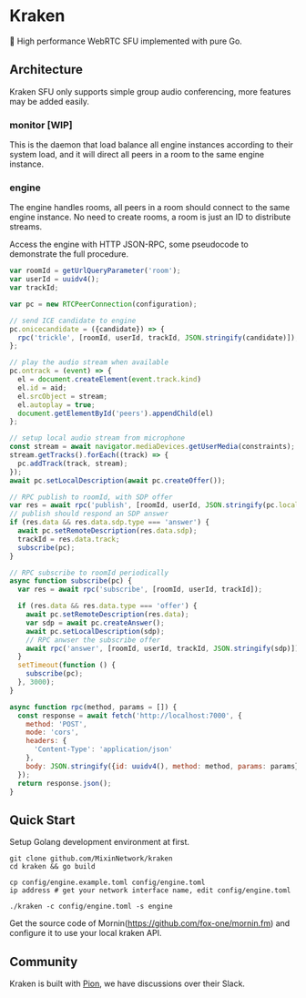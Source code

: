 # Kraken

🐙 High performance WebRTC SFU implemented with pure Go.

## Architecture

Kraken SFU only supports simple group audio conferencing, more features may be added easily.

### monitor [WIP]

This is the daemon that load balance all engine instances according to their system load, and it will direct all peers in a room to the same engine instance.

### engine 

The engine handles rooms, all peers in a room should connect to the same engine instance. No need to create rooms, a room is just an ID to distribute streams.

Access the engine with HTTP JSON-RPC, some pseudocode to demonstrate the full procedure.

```javascript
var roomId = getUrlQueryParameter('room');
var userId = uuidv4();
var trackId;

var pc = new RTCPeerConnection(configuration);

// send ICE candidate to engine
pc.onicecandidate = ({candidate}) => {
  rpc('trickle', [roomId, userId, trackId, JSON.stringify(candidate)]);
};

// play the audio stream when available
pc.ontrack = (event) => { 
  el = document.createElement(event.track.kind)
  el.id = aid;
  el.srcObject = stream;
  el.autoplay = true;
  document.getElementById('peers').appendChild(el)
};

// setup local audio stream from microphone
const stream = await navigator.mediaDevices.getUserMedia(constraints);
stream.getTracks().forEach((track) => {
  pc.addTrack(track, stream);
});
await pc.setLocalDescription(await pc.createOffer());

// RPC publish to roomId, with SDP offer
var res = await rpc('publish', [roomId, userId, JSON.stringify(pc.localDescription)]);
// publish should respond an SDP answer
if (res.data && res.data.sdp.type === 'answer') {
  await pc.setRemoteDescription(res.data.sdp);
  trackId = res.data.track;
  subscribe(pc);
}

// RPC subscribe to roomId periodically  
async function subscribe(pc) {
  var res = await rpc('subscribe', [roomId, userId, trackId]);

  if (res.data && res.data.type === 'offer') {
    await pc.setRemoteDescription(res.data);
    var sdp = await pc.createAnswer();
    await pc.setLocalDescription(sdp);
    // RPC anwser the subscribe offer
    await rpc('answer', [roomId, userId, trackId, JSON.stringify(sdp)]);
  }
  setTimeout(function () {
    subscribe(pc);
  }, 3000);
}

async function rpc(method, params = []) {
  const response = await fetch('http://localhost:7000', {
    method: 'POST',
    mode: 'cors', 
    headers: {
      'Content-Type': 'application/json'
    },
    body: JSON.stringify({id: uuidv4(), method: method, params: params})
  });
  return response.json(); 
}
``` 

## Quick Start

Setup Golang development environment at first.

```
git clone github.com/MixinNetwork/kraken
cd kraken && go build

cp config/engine.example.toml config/engine.toml
ip address # get your network interface name, edit config/engine.toml

./kraken -c config/engine.toml -s engine
```

Get the source code of Mornin(https://github.com/fox-one/mornin.fm) and configure it to use your local kraken API.

## Community

Kraken is built with [Pion](https://github.com/pion/webrtc), we have discussions over their Slack.
